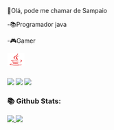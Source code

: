 👋Olá, pode me chamar de Sampaio 

-📚Programador java


-🎮Gamer


  <img align="center"  height="30" width="40" src="https://raw.githubusercontent.com/devicons/devicon/master/icons/java/java-plain.svg">

 ##

<div> 
  <a href="(https://www.youtube.com/channel/UCO04S9VQ5maiFjW6hDK1t4Q)" target="_blank"><img src="https://img.shields.io/badge/YouTube-FF0000?style=for-the-badge&logo=youtube&logoColor=white" target="_blank"></a>
  <a href="(https://www.instagram.com/__sampzz/)" target="_blank"><img src="https://img.shields.io/badge/-Instagram-%23E4405F?style=for-the-badge&logo=instagram&logoColor=white" target="_blank"></a>
   <a href="(https://www.linkedin.com/in/jo%C3%A3o-gabriel-sampaio-santos-146716207/)" target="_blank"><img src="https://img.shields.io/badge/-linkedin-%230077B5?style=for-the-badge&logo=linkedin&logoColor=white" target="_blank"></a>


  
</div>
<h3> 📚 Github Stats: <br></h3>
  
<div>
  <a href="[https://github.com/AlianeAmaral](https://github.com/AlianeAmaral)"> 
  <img height="170em" src="https://github-readme-stats.vercel.app/api?username=AlianeAmaral&show_icons=true&theme=tokyonight&include_all_commits=true&count_private=true"/>
  <img height="150em" src="https://github-readme-stats.vercel.app/api/top-langs/?username=AlianeAmaral&layout=compact&langs_count=16&theme=tokyonight"/>
</div>


<br>
